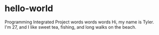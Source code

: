 # hello-world
Programming Integrated Project words words words
Hi, my name is Tyler. I'm 27, and I like sweet tea, fishing, and long walks on the beach.
